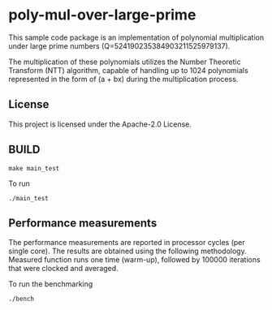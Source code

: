 # poly-mul-over-large-prime
This sample code package is an implementation of polynomial multiplication under large prime numbers (Q=524190235384903211525979137). 

The multiplication of these polynomials utilizes the Number Theoretic Transform (NTT) algorithm, capable of handling up to 1024 polynomials represented in the form of (a + bx) during the multiplication process.

## License

This project is licensed under the Apache-2.0 License.


BUILD
-----

```
make main_test
```

To run

`./main_test`



Performance measurements
------------------------
The performance measurements are reported in processor cycles (per single core). The results are obtained using the following methodology. Measured function runs one time (warm-up), followed by 100000 iterations that were clocked and averaged. 

To run the benchmarking

`./bench`